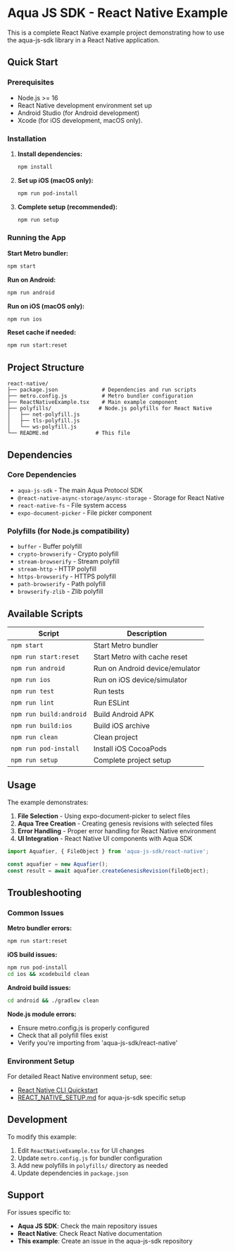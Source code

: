 # Aqua JS SDK - React Native Example

This is a complete React Native example project demonstrating how to use the aqua-js-sdk library in a React Native application.

## Quick Start

### Prerequisites

- Node.js >= 16
- React Native development environment set up
- Android Studio (for Android development)
- Xcode (for iOS development, macOS only).

### Installation

1. **Install dependencies:**
   ```bash
   npm install
   ```

2. **Set up iOS (macOS only):**
   ```bash
   npm run pod-install
   ```

3. **Complete setup (recommended):**
   ```bash
   npm run setup
   ```

### Running the App

**Start Metro bundler:**
```bash
npm start
```

**Run on Android:**
```bash
npm run android
```

**Run on iOS (macOS only):**
```bash
npm run ios
```

**Reset cache if needed:**
```bash
npm run start:reset
```

## Project Structure

```
react-native/
├── package.json              # Dependencies and run scripts
├── metro.config.js           # Metro bundler configuration
├── ReactNativeExample.tsx    # Main example component
├── polyfills/               # Node.js polyfills for React Native
│   ├── net-polyfill.js
│   ├── tls-polyfill.js
│   └── ws-polyfill.js
└── README.md               # This file
```

## Dependencies

### Core Dependencies
- `aqua-js-sdk` - The main Aqua Protocol SDK
- `@react-native-async-storage/async-storage` - Storage for React Native
- `react-native-fs` - File system access
- `expo-document-picker` - File picker component

### Polyfills (for Node.js compatibility)
- `buffer` - Buffer polyfill
- `crypto-browserify` - Crypto polyfill
- `stream-browserify` - Stream polyfill
- `stream-http` - HTTP polyfill
- `https-browserify` - HTTPS polyfill
- `path-browserify` - Path polyfill
- `browserify-zlib` - Zlib polyfill

## Available Scripts

| Script | Description |
|--------|-------------|
| `npm start` | Start Metro bundler |
| `npm run start:reset` | Start Metro with cache reset |
| `npm run android` | Run on Android device/emulator |
| `npm run ios` | Run on iOS device/simulator |
| `npm run test` | Run tests |
| `npm run lint` | Run ESLint |
| `npm run build:android` | Build Android APK |
| `npm run build:ios` | Build iOS archive |
| `npm run clean` | Clean project |
| `npm run pod-install` | Install iOS CocoaPods |
| `npm run setup` | Complete project setup |

## Usage

The example demonstrates:

1. **File Selection** - Using expo-document-picker to select files
2. **Aqua Tree Creation** - Creating genesis revisions with selected files
3. **Error Handling** - Proper error handling for React Native environment
4. **UI Integration** - React Native UI components with Aqua SDK

```typescript
import Aquafier, { FileObject } from 'aqua-js-sdk/react-native';

const aquafier = new Aquafier();
const result = await aquafier.createGenesisRevision(fileObject);
```

## Troubleshooting

### Common Issues

**Metro bundler errors:**
```bash
npm run start:reset
```

**iOS build issues:**
```bash
npm run pod-install
cd ios && xcodebuild clean
```

**Android build issues:**
```bash
cd android && ./gradlew clean
```

**Node.js module errors:**
- Ensure metro.config.js is properly configured
- Check that all polyfill files exist
- Verify you're importing from 'aqua-js-sdk/react-native'

### Environment Setup

For detailed React Native environment setup, see:
- [React Native CLI Quickstart](https://reactnative.dev/docs/environment-setup)
- [REACT_NATIVE_SETUP.md](./REACT_NATIVE_SETUP.md) for aqua-js-sdk specific setup

## Development

To modify this example:

1. Edit `ReactNativeExample.tsx` for UI changes
2. Update `metro.config.js` for bundler configuration
3. Add new polyfills in `polyfills/` directory as needed
4. Update dependencies in `package.json`

## Support

For issues specific to:
- **Aqua JS SDK**: Check the main repository issues
- **React Native**: Check React Native documentation
- **This example**: Create an issue in the aqua-js-sdk repository
